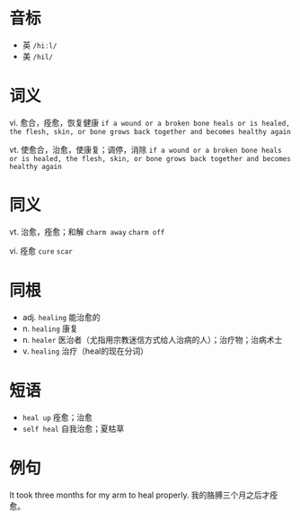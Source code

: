 # 音标

- 英 `/hiːl/`
- 美 `/hil/`

# 词义

vi. 愈合，痊愈，恢复健康
`if a wound or a broken bone heals or is healed, the flesh, skin, or bone grows back together and becomes healthy again`

vt. 使愈合，治愈，使康复；调停，消除
`if a wound or a broken bone heals or is healed, the flesh, skin, or bone grows back together and becomes healthy again`

# 同义

vt. 治愈，痊愈；和解
`charm away` `charm off`

vi. 痊愈
`cure` `scar`

# 同根

- adj. `healing` 能治愈的
- n. `healing` 康复
- n. `healer` 医治者（尤指用宗教迷信方式给人治病的人）；治疗物；治病术士
- v. `healing` 治疗（heal的现在分词）

# 短语

- `heal up` 痊愈；治愈
- `self heal` 自我治愈；夏枯草

# 例句

It took three months for my arm to heal properly.
我的胳膊三个月之后才痊愈。


